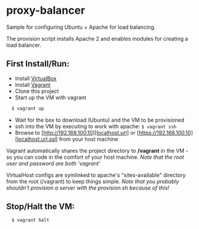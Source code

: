 proxy-balancer
==============

Sample for configuring Ubuntu + Apache for load balancing.

The provision script installs Apache 2 and enables modules for creating a load balancer.

## First Install/Run:
* Install [VirtualBox][virtualbox.url]
* Install [Vagrant][vagrant.url]
* Clone this project
* Start up the VM with vagrant

```bash
  $ vagrant up
```
* Wait for the box to download (Ubuntu) and the VM to be provisioned
* ssh into the VM by executing to work with apache: `$ vagrant ssh`
* Browse to [http://192.168.100.10][localhost.url] or [https://192.168.100.10][localhost.url.ssl] from your host machine

Vagrant automatically shares the project directory to **/vagrant** in the VM - so you can code in the comfort of your host machine.
*Note that the root user and password are both 'vagrant'*

VirtualHost configs are symlinked to apache's "sites-available" directory from the root (/vagrant) to keep things simple.
*Note that you probably shouldn't provision a server with the provision.sh because of this!*

## Stop/Halt the VM:

```bash
  $ vagrant halt
```

[virtualbox.url]:https://www.virtualbox.org/
[vagrant.url]:http://www.vagrantup.com/
[localhost.url]:http://192.168.100.10
[localhost.url.ssl]:https://192.168.100.10
